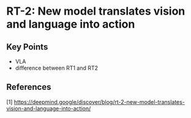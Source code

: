 # RT-2: New model translates vision and language into action
## Key Points
- VLA
- difference between RT1 and RT2
## References
[1] https://deepmind.google/discover/blog/rt-2-new-model-translates-vision-and-language-into-action/